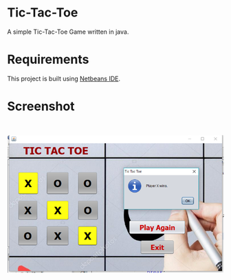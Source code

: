 # Tic-Tac-Toe
A simple Tic-Tac-Toe Game written in java.

# Requirements

This project is built using [Netbeans IDE](https://netbeans.org/).

# Screenshot

<br/>

![](screenshot/36420376_2022120991371061_7802628414757666816_n.png)
